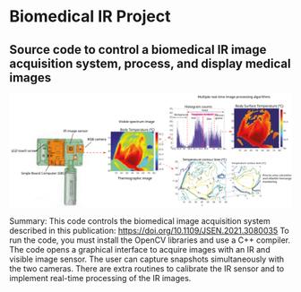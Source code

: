 # Biomedical IR Project
## Source code to control a biomedical IR image acquisition system, process, and display medical images

![Graphical abstract](GraphicalAbstract.svg)

Summary: This code controls the biomedical image acquisition system described in this publication: https://doi.org/10.1109/JSEN.2021.3080035
To run the code, you must install the OpenCV libraries and use a C++ compiler.
The code opens a graphical interface to acquire images with an IR and visible image sensor. The user can capture snapshots simultaneously with the two cameras. 
There are extra routines to calibrate the IR sensor and to implement real-time processing of the IR images.

